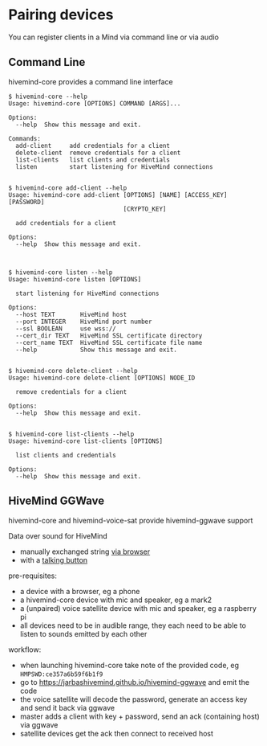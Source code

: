 # Pairing devices

You can register clients in a Mind via command line or via audio

## Command Line

hivemind-core provides a command line interface

```
$ hivemind-core --help
Usage: hivemind-core [OPTIONS] COMMAND [ARGS]...

Options:
  --help  Show this message and exit.

Commands:
  add-client     add credentials for a client
  delete-client  remove credentials for a client
  list-clients   list clients and credentials
  listen         start listening for HiveMind connections


$ hivemind-core add-client --help
Usage: hivemind-core add-client [OPTIONS] [NAME] [ACCESS_KEY] [PASSWORD]
                                [CRYPTO_KEY]

  add credentials for a client

Options:
  --help  Show this message and exit.



$ hivemind-core listen --help
Usage: hivemind-core listen [OPTIONS]

  start listening for HiveMind connections

Options:
  --host TEXT       HiveMind host
  --port INTEGER    HiveMind port number
  --ssl BOOLEAN     use wss://
  --cert_dir TEXT   HiveMind SSL certificate directory
  --cert_name TEXT  HiveMind SSL certificate file name
  --help            Show this message and exit.


$ hivemind-core delete-client --help
Usage: hivemind-core delete-client [OPTIONS] NODE_ID

  remove credentials for a client

Options:
  --help  Show this message and exit.


$ hivemind-core list-clients --help
Usage: hivemind-core list-clients [OPTIONS]

  list clients and credentials

Options:
  --help  Show this message and exit.

```

## HiveMind GGWave

hivemind-core and hivemind-voice-sat provide hivemind-ggwave support

Data over sound for HiveMind

- manually exchanged string [via browser](https://jarbashivemind.github.io/hivemind-ggwave/)
- with a [talking button](https://github.com/ggerganov/ggwave/discussions/27)

pre-requisites:
- a device with a browser, eg a phone
- a hivemind-core device with mic and speaker, eg a mark2
- a (unpaired) voice satellite device with mic and speaker, eg a raspberry pi
- all devices need to be in audible range, they each need to be able to listen to sounds emitted by each other

workflow:
- when launching hivemind-core take note of the provided code, eg `HMPSWD:ce357a6b59f6b1f9`
- go to https://jarbashivemind.github.io/hivemind-ggwave and emit the code
- the voice satellite will decode the password, generate an access key and send it back via ggwave
- master adds a client with key + password, send an ack (containing host) via ggwave
- satellite devices get the ack then connect to received host

